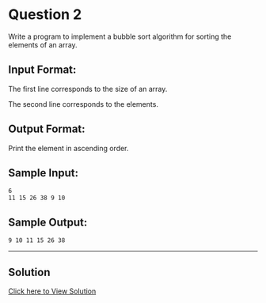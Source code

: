 # Question 2

Write a program to implement a bubble sort algorithm for sorting the elements of an array.



## Input Format:

The first line corresponds to the size of an array.

The second line corresponds to the elements.


## Output Format:
Print the element in ascending order.



## Sample Input:
```shell
6
11 15 26 38 9 10
```


## Sample Output:
```shell
9 10 11 15 26 38
```

---

## Solution
[Click here to View Solution](code.py)
